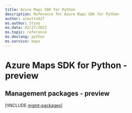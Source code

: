 ```yaml
---
title: Azure Maps SDK for Python
description: Reference for Azure Maps SDK for Python
author: alextts627
ms.author: ttsao
ms.data: 02/27/2023
ms.topic: reference
ms.devlang: python
ms.service: maps
---
```

# Azure Maps SDK for Python - preview

## Management packages - preview
[!INCLUDE [mgmt-packages](maps-mgmt-index.md)]